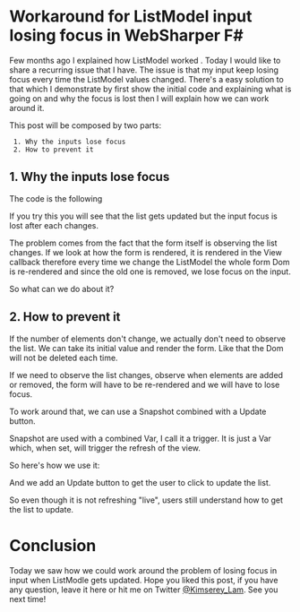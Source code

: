 # Workaround for ListModel input losing focus in WebSharper F#

Few months ago I explained how ListModel worked [](). Today I would like to share a recurring issue that I have. The issue is that my input keep losing focus every time the ListModel values changed. There's a easy solution to that which I demonstrate by first show the initial code and explaining what is going on and why the focus is lost then I will explain how we can work around it.

This post will be composed by two parts:

```
 1. Why the inputs lose focus
 2. How to prevent it
```

## 1. Why the inputs lose focus

The code is the following

If you try this you will see that the list gets updated but the input focus is lost after each changes.

The problem comes from the fact that the form itself is observing the list changes. If we look at how the form is rendered, it is rendered in the View callback therefore every time we change the ListModel the whole form Dom is re-rendered and since the old one is removed, we lose focus on the input.

So what can we do about it?

## 2. How to prevent it

If the number of elements don't change, we actually don't need to observe the list. We can take its initial value and render the form. Like that the Dom will not be deleted each time.

If we need to observe the list changes, observe when elements are added or removed, the form will have to be re-rendered and we will have to lose focus.

To work around that, we can use a Snapshot combined with a Update button.

Snapshot are used with a combined Var, I call it a trigger. It is just a Var<unit> which, when set, will trigger the refresh of the view.

So here's how we use it:

And we add an Update button to get the user to click to update the list.

So even though it is not refreshing "live", users still understand how to get the list to update.

# Conclusion

Today we saw how we could work around the problem of losing focus in input when ListModle gets updated. Hope you liked this post, if you have any question, leave it here or hit me on Twitter [@Kimserey_Lam](). See you next time!
